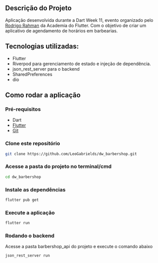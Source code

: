 ﻿## Descrição do Projeto
 
Aplicação desenvolvida durante a Dart Week 11, evento organizado pelo [Rodrigo Rahman](https://github.com/rodrigorahman) da Academia do Flutter. Com o objetivo de criar um aplicativo de agendamento de horários em barbearias.

## Tecnologias utilizadas:
 - Flutter
 - Riverpod para gerenciamento de estado e injeção de dependência.
 - json_rest_server para o backend
 - SharedPreferences
 - dio

## Como rodar a aplicação
### Pré-requisitos
 - Dart
 - [Flutter](https://flutter.dev/docs/get-started/install)
 - [Git](https://git-scm.com/)

### Clone este repositório
```bash
git clone https://github.com/LeoGabrields/dw_barbershop.git
```
### Acesse a pasta do projeto no terminal/cmd
```bash
cd dw_barbershop
```
### Instale as dependências
```bash
flutter pub get
```
### Execute a aplicação
```bash
flutter run
```

### Rodando o backend
Acesse a pasta barbershop_api do projeto e execute o comando abaixo
```bash
json_rest_server run
```


